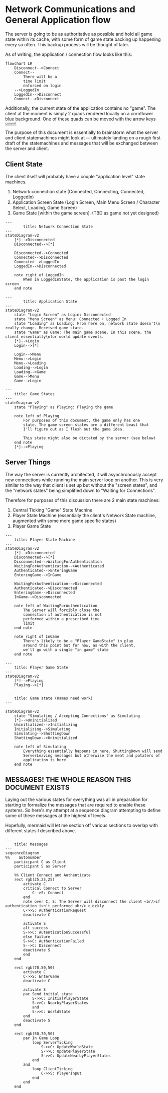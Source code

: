 # Network Communications and General Application flow

The server is going to be as authoritative as possible and hold all game state within its cache, with some form of game state 
backing up happening every so often. This backup process will be thought of later.

As of writing, the application / connection flow looks like this:

```mermaid
flowchart LR
    Disconnect-->Connect
    Connect--
        There will be a
        time limit
        enforced on login
    -->LoggedIn
    LoggedIn-->Disconnect
    Connect-->Disconnect
```
Additionally, the current state of the application contains no "game". The client at the moment is simply 2 quads 
rendered locally on a cornflower blue background. One of these quads can be moved with the arrow keys <span style="font-size:10px;vertical-align:top">[commit](https://github.com/Ozzadar/Lights/commit/9a8a0a4cf3b93f69030b7e37261d31f074284f36)</span>

The purpose of this document is essentially to brainstorm what the server and client statemachines might look at -- ultimately
landing on a rough first draft of the statemachines and messages that will be exchanged between the server and client.

## Client State

The client itself will probably have a couple "application level" state machines.

1. Network connection state (Connected, Connecting, Connected, LoggedIn)
2. Application Screen State (Login Screen, Main Menu Screen / Character Select, Loading, Game Screen)
3. Game State [within the game screen]. (TBD as game not yet designed)

```mermaid
---
        title: Network Connection State
---
stateDiagram-v2
    [*]-->Disconnected
    Disconnected-->[*]
    
    Disconnected-->Connected
    Connected-->Disconnected
    Connected-->LoggedIn
    LoggedIn-->Disconnected
    
    note right of LoggedIn
        When in LoggedInState, the application is past the login screen
    end note
```

```mermaid 
---
        title: Application State
---
stateDiagram-v2
    state "Login Screen" as Login: Disconnected
    state "Menu Screen" as Menu: Connected + Logged In
    state "Loading" as Loading: From here on, network state doesn't\n really change. Received game state.
    state "Game" as Game: The main game scene. In this scene, the client essentially\nfor world update events.
    [*]-->Login
    Login-->[*]
    
    Login-->Menu
    Menu-->Login
    Menu-->Loading
    Loading-->Login
    Loading-->Game
    Game-->Menu
    Game-->Login
```

```mermaid
---
    title: Game States
---
stateDiagram-v2
    state "Playing" as Playing: Playing the game

    note left of Playing
        For purposes of this document, the game only has one 
        state. The game screen states are a different beast that
        I'll figure out as I flesh out the game idea.
        
        This state might also be dictated by the server (see below)
    end note
    [*]-->Playing
```

## Server Things

The way the server is currently architected, it will asynchronously accept new connections while running the main server loop on another.
This is very similar to the way that client is set up but without the "screen states", and the "network states" being simplified down to "Waiting for Connections".

Therefore for purposes of this discussion there are 2 main state machines:

1. Central Ticking "Game" State Machine
2. Player State Machine (essentially the client's Network State machine, augmented with some more game specific states)
3. Player Game State

```mermaid
---
    title: Player State Machine
---
stateDiagram-v2
    [*]-->Disconnected
    Disconnected-->[*]
    Disconnected-->WaitingForAuthentication
    WaitingForAuthentication-->Authenticated
    Authenticated-->EnteringGame
    EnteringGame-->InGame
    
    WaitingForAuthentication-->Disconnected
    Authenticated-->Disconnected
    EnteringGame-->Disconnected
    InGame-->Disconnected
    
    note left of WaitingForAuthentication
        The Server will forcibly close the
        connection if authentication is not
        performed within a prescribed time
        limit
    end note

    note right of InGame
        There's likely to be a "Player GameState" in play
        around this point but for now, as with the client,
        we'll go with a single "in game" state
    end note
```

```mermaid
---
    title: Player Game State
---
stateDiagram-v2
    [*]-->Playing
    Playing-->[*]
```

```mermaid
---
    title: Game state (names need work)
---

stateDiagram-v2
    state "Simulating / Accepting Connections" as Simulating
    [*]-->Uninitialized
    Uninitialized-->Initializing
    Initializing-->Simulating
    Simulating-->ShuttingDown
    ShuttingDown-->Uninitialized
    
    note left of Simulating
        Everything essentially happens in here. ShuttingDown will send
        ServerLeaving messages but otherwise the meat and potaters of
        application is here.
    end note
```

## MESSAGES! THE WHOLE REASON THIS DOCUMENT EXISTS

Laying out the various states for everything was all in preparation for starting to formalize the messages that are required
to enable these systems. So here's my attempt at a sequence diagram attempting to define some of these messages at the highest of levels.

Hopefully, mermaid will let me section off various sections to overlap with different states I described above.

```mermaid
---
    title: Messages
---
sequenceDiagram
%%    autonumber
    participant C as Client
    participant S as Server
    
    %% Client Connect and Authenticate
    rect rgb(25,25,25)
        activate C
        critical Connect to Server
            C-->S: Connect
        end
        note over C, S: The Server will disconnect the client <br/>if authentication isn't performed <br/> quickly
        C->>S: AuthenticationRequest
        deactivate C
        
        activate S
        alt success
        S->>C: AutenticationSuccessful
        else failure
        S->>C: AuthenticationFailed
        S-->C: Disconnect
        deactivate S
        end
    end
    
    rect rgb(70,50,50)
        activate C
        C->>S: EnterGame
        deactivate C
        
        activate S
        par Send initial state
            S->>C: InitialPlayerState
            S->>C: NearbyPlayerStates
            and
            S->>C: WorldState
        end
        deactivate S
    end

    rect rgb(50,70,50)
        par In Game Loop
            loop ServerTicking 
                S->>C: UpdateWorldState
                S->>C: UpdatePlayerState
                S->>C: UpdateNearbyPlayerStates
            end
        and
            loop ClientTicking
                C->>S: PlayerInput
            end
        end
    end
```